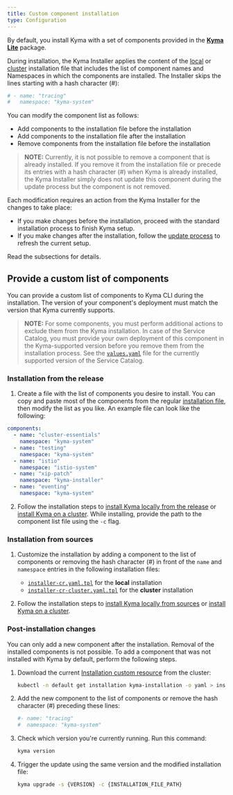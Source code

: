 ```yaml
---
title: Custom component installation
type: Configuration
---
```


By default, you install Kyma with a set of components provided in the [**Kyma Lite**](#installation-overview) package.

During installation, the Kyma Installer applies the content of the [local](https://github.com/kyma-project/kyma/blob/master/installation/resources/installer-cr.yaml.tpl#L14) or [cluster](https://github.com/kyma-project/kyma/blob/master/installation/resources/installer-cr-cluster.yaml.tpl#L14) installation file that includes the list of component names and Namespaces in which the components are installed. The Installer skips the lines starting with a hash character (#):

```yaml
# - name: "tracing"
#   namespace: "kyma-system"
```

You can modify the component list as follows:

- Add components to the installation file before the installation
- Add components to the installation file after the installation
- Remove components from the installation file before the installation

>**NOTE:** Currently, it is not possible to remove a component that is already installed. If you remove it from the installation file or precede its entries with a hash character (#) when Kyma is already installed, the Kyma Installer simply does not update this component during the update process but the component is not removed.

Each modification requires an action from the Kyma Installer for the changes to take place:

- If you make changes before the installation, proceed with the standard installation process to finish Kyma setup.
- If you make changes after the installation, follow the [update process](#installation-update-kyma) to refresh the current setup.

Read the subsections for details.

## Provide a custom list of components

You can provide a custom list of components to Kyma CLI during the installation. The version of your component's deployment must match the version that Kyma currently supports.

>**NOTE:** For some components, you must perform additional actions to exclude them from the Kyma installation. In case of the Service Catalog, you must provide your own deployment of this component in the Kyma-supported version before you remove them from the installation process. See the [`values.yaml`](https://github.com/kyma-project/kyma/blob/master/resources/service-catalog/charts/catalog/values.yaml#L3) file for the currently supported version of the Service Catalog.

### Installation from the release

1. Create a file with the list of components you desire to install. You can copy and paste most of the components from the regular [installation file](https://github.com/kyma-project/kyma/blob/master/installation/resources/installer-cr-cluster.yaml.tpl#L14), then modify the list as you like. An example file can look like the following:

```yaml
components:
  - name: "cluster-essentials"
    namespace: "kyma-system"
  - name: "testing"
    namespace: "kyma-system"
  - name: "istio"
    namespace: "istio-system"
  - name: "xip-patch"
    namespace: "kyma-installer"
  - name: "eventing"
    namespace: "kyma-system"
```

2. Follow the installation steps to [install Kyma locally from the release](#installation-install-kyma-locally) or [install Kyma on a cluster](#installation-install-kyma-on-a-cluster). While installing, provide the path to the component list file using the `-c` flag.

### Installation from sources

1. Customize the installation by adding a component to the list of components or removing the hash character (#) in front of the `name` and `namespace` entries in the following installation files:

   * [`installer-cr.yaml.tpl`](https://github.com/kyma-project/kyma/blob/master/installation/resources/installer-cr.yaml.tpl) for the **local** installation
   *  [`installer-cr-cluster.yaml.tpl`](https://github.com/kyma-project/kyma/blob/master/installation/resources/installer-cr-cluster.yaml.tpl) for the **cluster** installation

2. Follow the installation steps to [install Kyma locally from sources](#installation-install-kyma-locally) or [install Kyma on a cluster](#installation-install-kyma-on-a-cluster).

### Post-installation changes

You can only add a new component after the installation. Removal of the installed components is not possible. To add a component that was not installed with Kyma by default, perform the following steps.

1. Download the current [Installation custom resource](#custom-resource-installation) from the cluster:

    ```bash
    kubectl -n default get installation kyma-installation -o yaml > installation.yaml
    ```

2. Add the new component to the list of components or remove the hash character (#) preceding these lines:

    ```yaml
    #- name: "tracing"
    #  namespace: "kyma-system"
    ```

3. Check which version you're currently running. Run this command:

    ```bash
    kyma version
    ```

4. Trigger the update using the same version and the modified installation file:

   ```bash
   kyma upgrade -s {VERSION} -c {INSTALLATION_FILE_PATH}
   ```

